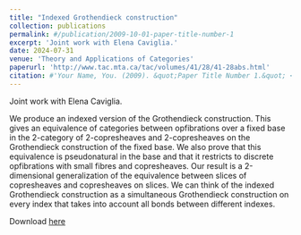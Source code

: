 ```yaml
---
title: "Indexed Grothendieck construction"
collection: publications
permalink: #/publication/2009-10-01-paper-title-number-1
excerpt: 'Joint work with Elena Caviglia.'
date: 2024-07-31
venue: 'Theory and Applications of Categories'
paperurl: 'http://www.tac.mta.ca/tac/volumes/41/28/41-28abs.html'
citation: #'Your Name, You. (2009). &quot;Paper Title Number 1.&quot; <i>Journal 1</i>. 1(1).'
---
```

Joint work with Elena Caviglia.

We produce an indexed version of the Grothendieck construction. This gives an equivalence of categories between opfibrations over a fixed base in the 2-category of 2-copresheaves and 2-copresheaves on the Grothendieck construction of the fixed base. We also prove that this equivalence is pseudonatural in the base and that it restricts to discrete opfibrations with small fibres and copresheaves. Our result is a 2-dimensional generalization of the equivalence between slices of copresheaves and copresheaves on slices. We can think of the indexed Grothendieck construction as a simultaneous Grothendieck construction on every index that takes into account all bonds between different indexes.

Download [here](http://www.tac.mta.ca/tac/volumes/41/28/41-28abs.html)

